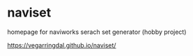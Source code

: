 # naviset
homepage for naviworks serach set generator (hobby project)


 https://vegarringdal.github.io/naviset/
